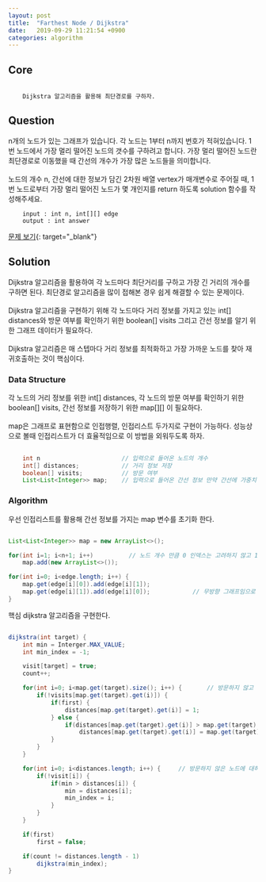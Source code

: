 ```yaml
---
layout: post
title:  "Farthest Node / Dijkstra"
date:   2019-09-29 11:21:54 +0900
categories: algorithm
---
```


## Core
```

    Dijkstra 알고리즘을 활용해 최단경로를 구하자.

```

## Question
n개의 노드가 있는 그래프가 있습니다. 각 노드는 1부터 n까지 번호가 적혀있습니다. 1번 노드에서 가장 멀리 떨어진 노드의 갯수를 구하려고 합니다. 가장 멀리 떨어진 노드란 최단경로로 이동했을 때 간선의 개수가 가장 많은 노드들을 의미합니다. <br><br> 노드의 개수 n, 간선에 대한 정보가 담긴 2차원 배열 vertex가 매개변수로 주어질 때, 1번 노드로부터 가장 멀리 떨어진 노드가 몇 개인지를 return 하도록 solution 함수를 작성해주세요. 

```
    input : int n, int[][] edge
    output : int answer
```
[문제 보기](https://programmers.co.kr/learn/courses/30/lessons/49189){: target="_blank"}

## Solution
Dijkstra 알고리즘을 활용하여 각 노드마다 최단거리를 구하고 가장 긴 거리의 개수를 구하면 된다. 최단경로 알고리즘을 많이 접해본 경우 쉽게 해결할 수 있는 문제이다. <br><br> Dijkstra 알고리즘을 구현하기 위해 각 노드마다 거리 정보를 가지고 있는 int[] distances와 방문 여부를 확인하기 위한 boolean[] visits 그리고 간선 정보를 알기 위한 그래프 데이터가 필요하다. <br><br> Dijkstra 알고리즘은 매 스텝마다 거리 정보를 최적화하고 가장 가까운 노드를 찾아 재귀호출하는 것이 핵심이다. 

### Data Structure
각 노드의 거리 정보를 위한 int[] distances, 각 노드의 방문 여부를 확인하기 위한 boolean[] visits, 간선 정보를 저장하기 위한 map[][] 이 필요하다. <br><br> map은 그래프로 표현함으로 인접행렬, 인접리스트 두가지로 구현이 가능하다. 성능상으로 볼때 인접리스트가 더 효율적임으로 이 방법을 외워두도록 하자.

```java
    
    int n                       // 입력으로 들어온 노드의 개수
    int[] distances;            // 거리 정보 저장
    boolean[] visits;           // 방문 여부
    List<List<Integer>> map;    // 입력으로 들어온 간선 정보 만약 간선에 가중치 정보가 필요하다면 Class를 통해 새로운 자료형을 구현해야한다.

```

### Algorithm
우선 인접리스트를 활용해 간선 정보를 가지는 map 변수를 초기화 한다.

```java

List<List<Integer>> map = new ArrayList<>();

for(int i=1; i<n+1; i++)          // 노드 개수 만큼 0 인덱스는 고려하지 않고 1부터 계산한다.
    map.add(new ArrayList<>());

for(int i=0; i<edge.length; i++) {
    map.get(edge[i][0]).add(edge[i][1]);
    map.get(edge[i][1]).add(edge[i][0]);            // 무방향 그래프임으로 두 방향에서 값을 설정
}

```

핵심 dijkstra 알고리즘을 구현한다.

```java

dijkstra(int target) {
    int min = Interger.MAX_VALUE;
    int min_index = -1;

    visit[target] = true;
    count++;

    for(int i=0; i<map.get(target).size(); i++) {       // 방문하지 않고 인접한 노드의 경우 거리 정보를 업데이트
        if(!visits[map.get(target).get(i)]) {
            if(first) {
                distances[map.get(target).get(i)] = 1;      
            } else {
                if(distances[map.get(target).get(i)] > map.get(target).get(i) + 1)
                    distances[map.get(target).get(i)] = map.get(target).get(i) + 1;
            }
        }
    }

    for(int i=0; i<distances.length; i++) {     // 방문하지 않은 노드에 대하여 최소 거리를 가지고 있는 노드를 찾음
        if(!visit[i]) {
            if(min > distances[i]) {
                min = distances[i];
                min_index = i;
            }
        }
    }

    if(first)
        first = false;

    if(count != distances.length - 1)
        dijkstra(min_index);
}

```